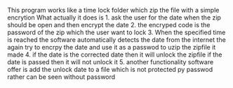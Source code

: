 This program works like a time lock folder which zip the file with a simple encrytion
What actually it does is 
        1.  ask the user for the date when the zip should be open and then encrypt the date 
        2.  the encryped code is the password of the zip which the user want to lock
        3.  When the specified time is reached the software automatically detects the date from the internet the again try to encrpy the date and use it as a passwod to uzip the zipfile it made 
        4.  if the date is the corrected date then it will unlock the zipfile if the date is passed then it will not unlock it 
        5.  another functionality software offer is add the unlock date to a file which is not protected py passwod rather can be seen without password
    
